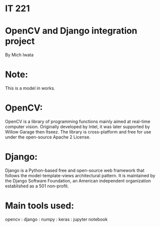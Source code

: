 # IT 221
# OpenCV and Django integration project
By Mich Iwata <br/>

# Note:
This is a model in works. 

# OpenCV: 
OpenCV is a library of programming functions mainly aimed at real-time computer vision. Originally developed by Intel, it was later supported by Willow Garage then Itseez. The library is cross-platform and free for use under the open-source Apache 2 License.

# Django:
Django is a Python-based free and open-source web framework that follows the model-template-views architectural pattern. It is maintained by the Django Software Foundation, an American independent organization established as a 501 non-profit.

# Main tools used: 
opencv : django : numpy : keras : jupyter notebook

